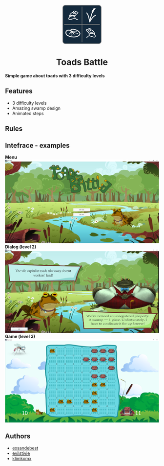 <p align="center"><a href="https://raw.githubusercontent.com/exsandebest/ToadsBattle/master/img/original_icon.png"><img src="https://raw.githubusercontent.com/exsandebest/ToadsBattle/master/img/original_icon.png" height=128 width=128/></a></p>
<h1 align="center">Toads Battle</h1>
<span align="center"><b>Simple game about toads with 3 difficulty levels</b></span>

## Features
* 3 difficulty levels
* Amazing swamp design
* Animated steps
## Rules
## Intefrace - examples
**Menu**  
![](https://raw.githubusercontent.com/exsandebest/ToadsBattle/master/examples/screenshots/menu.png)  
**Dialog (level 2)**  
![](https://raw.githubusercontent.com/exsandebest/ToadsBattle/master/examples/screenshots/dialog_2.png)  
**Game (level 3)**  
![](https://raw.githubusercontent.com/exsandebest/ToadsBattle/master/examples/screenshots/game_3.png)
## Authors
* [exsandebest](https://github.com/exsandebest) 
* [evilstivie](https://github.com/evilstivie)
* [klimkomx](https://github.com/klimkomx)
